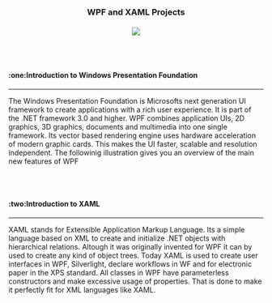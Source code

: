<h3><p align="center"> WPF and XAML Projects<br><br>
<img src="http://csharpcorner.mindcrackerinc.netdna-cdn.com/UploadFile/8a67c0/top-features-of-windows-presentation-foundation-wpf/Images/wpf.png">
</p></h3>
<br>
<br>

<h4>:one:Introduction to Windows Presentation Foundation</h4>
<hr>
The Windows Presentation Foundation is Microsofts next generation UI framework to create applications with a rich user experience. It is part of the .NET framework 3.0 and higher.
WPF combines application UIs, 2D graphics, 3D graphics, documents and multimedia into one single framework. Its vector based rendering engine uses hardware acceleration of modern graphic cards. This makes the UI faster, scalable and resolution independent.
The followinig illustration gives you an overview of the main new features of WPF

<br><br>

<h4>:two:Introduction to XAML</h4>
<hr>
XAML stands for Extensible Application Markup Language. Its a simple language based on XML to create and initialize .NET objects with hierarchical relations. Altough it was originally invented for WPF it can by used to create any kind of object trees.
Today XAML is used to create user interfaces in WPF, Silverlight, declare workflows in WF and for electronic paper in the XPS standard.
All classes in WPF have parameterless constructors and make excessive usage of properties. That is done to make it perfectly fit for XML languages like XAML.
